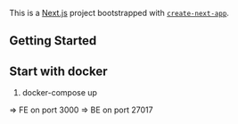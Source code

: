 This is a [Next.js](https://nextjs.org/) project bootstrapped with [`create-next-app`](https://github.com/vercel/next.js/tree/canary/packages/create-next-app).

## Getting Started

## Start with docker 

1. docker-compose up

=> FE on port 3000
=> BE on port 27017


